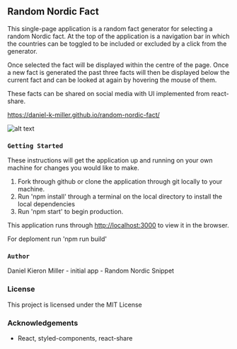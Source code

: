 ## Random Nordic Fact

This single-page application is a random fact generator for selecting a random Nordic fact. 
At the top of the application is a navigation bar in which the countries can be toggled to be included or excluded by a click from the generator.

Once selected the fact will be displayed within the centre of the page. Once a new fact is generated the past three facts will then be displayed below the current fact and can be looked at again by hovering the mouse of them.

These facts can be shared on social media with UI implemented from react-share.<br/>

https://daniel-k-miller.github.io/random-nordic-fact/

![alt text](https://github.com/Daniel-K-Miller/random-nordic-country/blob/master/Preview.png)

### `Getting Started`

These instructions will get the application up and running on your own machine for changes you would like to make.

1. Fork through github or clone the application through git locally to your machine.
2. Run 'npm install' through a terminal on the local directory to install the local dependencies
3. Run 'npm start' to begin production.

This application runs through [http://localhost:3000](http://localhost:3000) to view it in the browser.

For deploment run 'npm run build'

### `Author`

Daniel Kieron Miller - initial app - Random Nordic Snippet

### License

This project is licensed under the MIT License

### Acknowledgements

- React, styled-components, react-share
